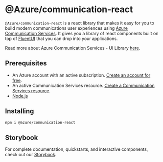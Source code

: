 # @Azure/communication-react

`@Azure/communication-react` is a react library that makes it easy for you to build modern communications user experiences using [Azure Communication Services](https://azure.microsoft.com/en-us/services/communication-services/). It gives you a library of react components built on top of [FluentUI](https://developer.microsoft.com/en-us/fluentui#/) that you can drop into your applications.

Read more about Azure Communication Services - UI Library [here](https://azure.github.io/communication-ui-library/?path=/story/overview--page).

## Prerequisites

- An Azure account with an active subscription. [Create an account for free](https://azure.microsoft.com/free/?WT.mc_id=A261C142F).
- An active Communication Services resource. [Create a Communication Services resource](https://docs.microsoft.com/azure/communication-services/quickstarts/create-communication-resource?tabs=windows&pivots=platform-azp).
- [Node.js](https://nodejs.org/)

## Installing

```bash
npm i @azure/communication-react
```

## Storybook

For complete documentation, quickstarts, and interactive components, check out our [Storybook](https://azure.github.io/communication-ui-library/?path=/story/overview--page).
